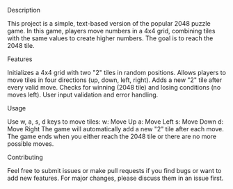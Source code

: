 Description

This project is a simple, text-based version of the popular 2048 puzzle game. In this game, players move numbers in a 4x4 grid, combining tiles with the same values to create higher numbers. The goal is to reach the 2048 tile.

Features

Initializes a 4x4 grid with two "2" tiles in random positions.
Allows players to move tiles in four directions (up, down, left, right).
Adds a new "2" tile after every valid move.
Checks for winning (2048 tile) and losing conditions (no moves left).
User input validation and error handling.

Usage

Use w, a, s, d keys to move tiles:
w: Move Up
a: Move Left
s: Move Down
d: Move Right
The game will automatically add a new "2" tile after each move.
The game ends when you either reach the 2048 tile or there are no more possible moves.

Contributing

Feel free to submit issues or make pull requests if you find bugs or want to add new features. For major changes, please discuss them in an issue first.
